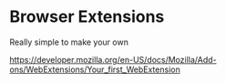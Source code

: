 Browser Extensions
==================

Really simple to make your own

https://developer.mozilla.org/en-US/docs/Mozilla/Add-ons/WebExtensions/Your_first_WebExtension
